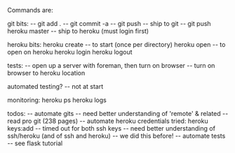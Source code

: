 Commands are:

git bits:
    -- git add .
    -- git commit -a
    -- git push -- ship to git
    -- git push heroku master -- ship to heroku (must login first)

heroku bits:
    heroku create -- to start (once per directory)
    heroku open -- to open on heroku
    heroku login
    heroku logout

tests:
    -- open up a server with foreman, then turn on browser
    -- turn on browser to heroku location

automated testing?
    -- not at start

monitoring:
    heroku ps
    heroku logs

todos:
    -- automate gits
        -- need better understanding of 'remote' & related
        -- read pro git (238 pages)
    -- automate heroku credentials
        tried:
            heroku keys:add
            -- timed out for both ssh keys
            -- need better understanding of ssh/heroku (and of ssh and heroku)
            -- we did this before!
    -- automate tests
        -- see flask tutorial

